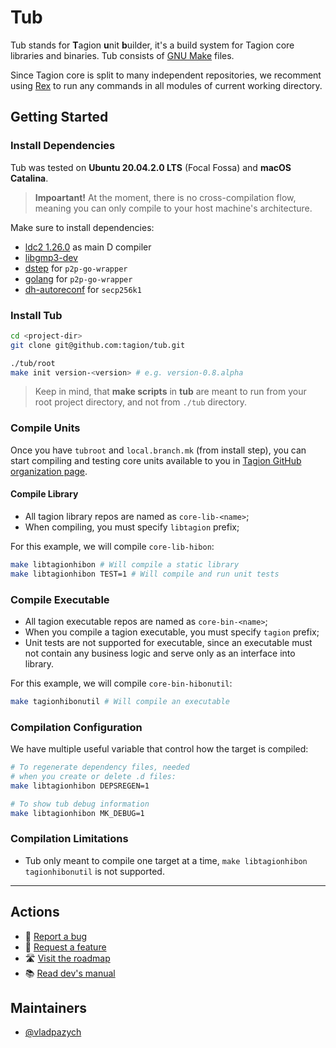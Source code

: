 # Tub

Tub stands for **T**agion **u**nit **b**uilder, it's a build system for Tagion core libraries and binaries. Tub consists of [GNU Make](https://www.gnu.org/software/make/) files.

Since Tagion core is split to many independent repositories, we recomment using [Rex](https://github.com/tagion/rex) to run any commands in all modules of current working directory.

## Getting Started

### Install Dependencies

Tub was tested on **Ubuntu 20.04.2.0 LTS** (Focal Fossa) and **macOS Catalina**.

> **Impoartant!** At the moment, there is no cross-compilation flow, meaning you can only compile to your host machine's architecture.

Make sure to install dependencies:

- [ldc2 1.26.0](https://github.com/ldc-developers/ldc/releases/tag/v1.26.0) as main D compiler
- [libgmp3-dev](https://packages.ubuntu.com/bionic/libgmp3-dev)
- [dstep](https://github.com/jacob-carlborg/dstep) for `p2p-go-wrapper`
- [golang](https://golang.org/doc/install#download) for `p2p-go-wrapper`
- [dh-autoreconf](https://packages.ubuntu.com/bionic/dh-autoreconf) for `secp256k1`

### Install Tub

```bash
cd <project-dir>
git clone git@github.com:tagion/tub.git

./tub/root
make init version-<version> # e.g. version-0.8.alpha
```

> Keep in mind, that **make scripts** in **tub** are meant to run from your root project directory, and not from `./tub` directory.

### Compile Units

Once you have `tubroot` and `local.branch.mk` (from install step), you can start compiling and testing core units available to you in [Tagion GitHub organization page](https://github.com/tagion?q=core-&type=&language=&sort=).

#### Compile Library

- All tagion library repos are named as `core-lib-<name>`;
- When compiling, you must specify `libtagion` prefix;

For this example, we will compile `core-lib-hibon`:

```bash
make libtagionhibon # Will compile a static library
make libtagionhibon TEST=1 # Will compile and run unit tests
```

### Compile Executable

- All tagion executable repos are named as `core-bin-<name>`;
- When you compile a tagion executable, you must specify `tagion` prefix;
- Unit tests are not supported for executable, since an executable must not contain any business logic and serve only as an interface into library.

For this example, we will compile `core-bin-hibonutil`:

```bash
make tagionhibonutil # Will compile an executable
```

### Compilation Configuration

We have multiple useful variable that control how the target is compiled:

```bash
# To regenerate dependency files, needed
# when you create or delete .d files:
make libtagionhibon DEPSREGEN=1

# To show tub debug information
make libtagionhibon MK_DEBUG=1
```

### Compilation Limitations

- Tub only meant to compile one target at a time, `make libtagionhibon tagionhibonutil` is not supported.
  
---

## Actions

- 🐞 [Report a bug](https://github.com/tagion/tub/issues/new)
- 🔺 [Request a feature](https://github.com/tagion/tub/issues/new)
- 🛣 [Visit the roadmap](https://github.com/tagion/tub/projects/1)
- 📚 [Read dev's manual](https://github.com/tagion/manual)

## Maintainers

- [@vladpazych](https://github.com/vladpazych)
